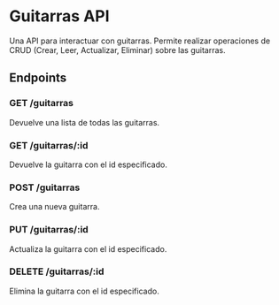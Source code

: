 # Guitarras API

Una API para interactuar con guitarras. Permite realizar operaciones de CRUD (Crear, Leer, Actualizar, Eliminar) sobre las guitarras.

## Endpoints

### GET /guitarras

Devuelve una lista de todas las guitarras.

### GET /guitarras/:id

Devuelve la guitarra con el id especificado.

### POST /guitarras

Crea una nueva guitarra.

### PUT /guitarras/:id

Actualiza la guitarra con el id especificado.

### DELETE /guitarras/:id

Elimina la guitarra con el id especificado.

